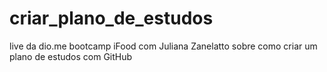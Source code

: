 # criar_plano_de_estudos
live da dio.me bootcamp iFood com Juliana Zanelatto sobre como criar um plano de estudos com GitHub
